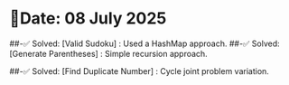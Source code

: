 # 🧠Date: 08 July 2025

\##-✅ Solved:
\[Valid Sudoku] : Used a HashMap approach.
##-✅ Solved:
\[Generate Parentheses] : Simple recursion approach.

\##-✅ Solved:
\[Find Duplicate Number] : Cycle joint problem variation.

